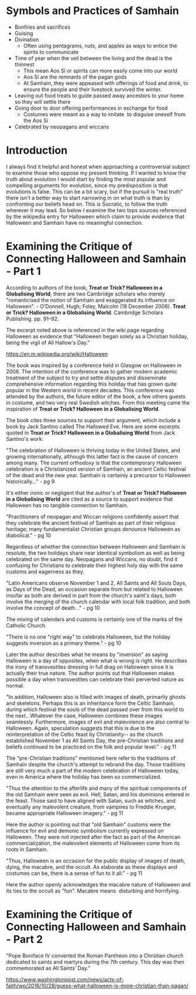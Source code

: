 #

# Symbols and Practices of Samhain

- Bonfires and sacrifices
- Guising
- Divination
    - Often using pentagrams, nuts, and apples as ways to entice the spirits to communicate
- Time of year when the veil between the living and the dead is the thinnest
    - This mean Aos Sí or spirits can more easily come into our world
    - Aos Sí are the remnants of the pagan gods
    - At Samhain, they were appeased with offerings of food and drink, to ensure the people and their livestock survived the winter.
- Leaving out food treats to guide passed away ancestors to your home so they will settle there
- Going door to door offering performances in exchange for food
    - Costumes were meant as a way to imitate  to disguise oneself from the Aos Sí
- Celebrated by neopagans and wiccans

# Introduction

I always find it helpful and honest when approaching a controversial subject to examine those who oppose my present thinking. If I wanted to know the truth about evolution I would start by finding the most popular and compelling arguments for evolution, since my predisposition is that evolutions is false. This can be a bit scary, but if the pursuit is "real truth" there isn't a better way to start narrowing in on what truth is than by confronting our beliefs head on. This is Socratic, to follow the truth wherever it may lead. So below I examine the two tops sources referenced by the wikipedia entry for Halloween which claim to provide evidence that Halloween and Samhain have no meaningful connection.

# Examining the Critique of Connecting Halloween and Samhain - Part 1

According to authors of the book, **Treat or Trick? Halloween in a Globalising World**, there are two Cambridge scholars who merely "romanticised the notion of Samhain and exaggerated its influence on Halloween". - O’Donnell, Hugh; Foley, Malcolm (18 December 2008). **Treat or Trick? Halloween in a Globalising World**. Cambridge Scholars Publishing. pp. 91–92.

The excerpt noted above is referenced in the wiki page regarding Halloween as evidence that "Halloween began solely as a Christian holiday, being the vigil of All Hallow's Day."

https://en.m.wikipedia.org/wiki/Halloween

The book was inspired by a conference held in Glasgow on Halloween in 2006. The intention of the conference was to gather modern academic treatment of the subject to try and settle disputes and disseminate comprehensive information regarding this holiday that has grown quite popular in the Western world in recent decades. This conference was attended by the authors, the future editor of the book, a few others guests in costume, and two very real Swedish witches. From this meeting came the inspiration of **Treat or Trick? Halloween in a Globalising World**.

The book cites three sources to support their argument, which include a book by Jack Santino called The Hallowed Eve. Here are some excerpts quoted in **Treat or Trick? Halloween in a Globalising World** from Jack Santino's work:

"The celebration of Halloween is thriving today in the United States, and growing internationally, although this latter fact is the cause of concern among many. The current orthodoxy is that the contemporary Halloween celebration is a Christianized version of Samhain, an ancient Celtic festival of the dead and the new year. Samhain is certainly a precursor to Halloween historically..." - pg 9

It's either ironic or negligent that the author's of **Treat or Trick? Halloween in a Globalising World** are cited as a source to support evidence that Halloween has no tangible connection to Samhain.

"Practitioners of neopagan and Wiccan religions confidently assert that they celebrate the ancient festival of Samhain as part of their religious heritage; many fundamentalist Christian groups denounce Halloween as diabolical." - pg 10

Regardless of whether the connection between Halloween and Samhain is resolute, the two holidays share near identical symbolism as well as being celebrated on the same day. Neopagans and Wiccans, no doubt, find it confusing for Christians to celebrate their highest holy day with the same customs and eagerness as they.

"Latin Americans observe November 1 and 2, All Saints and All Souls Days, as Days of the Dead, an occasion separate from but related to Halloween insofar as both are derived in part from the church's saint's days, both involve the merging of the church calendar with local folk tradition, and both involve the concept of death..." - pg 10

The mixing of calendars and customs is certainly one of the marks of the Catholic Church.

"There is no one "right way" to celebrate Halloween, but the holiday suggests inversion as a primary theme." - pg 10

Later the author describes what he means by "inversion" as saying Halloween is a day of opposites, when what is wrong is right. He describes the irony of transvestites dressing in full drag on Halloween since it is actually their true nature. The author points out that Halloween makes possible a day when transvestites can celebrate their perverted nature as normal.

"In addition, Halloween also is filled with images of death, primarily ghosts and skeletons. Perhaps this is an inheritance form the Celtic Samhain, during which festival the souls of the dead passed over from this world to the next...Whatever the case, Halloween combines these images seamlessly. Furthermore, images of evil and malevolence are also central to Halloween. Again, speculation suggests that this is due to the reinterpretation of the Celtic feast by Christianity-- as the church established November 1 as All Saints Day, the pre-Christian traditions and beliefs continued to be practiced on the folk and popular level." - pg 11

The "pre-Christian traditions" mentioned here refer to the traditions of Samhain despite the church's attempt to rebrand the day. Those traditions are still very much a part of the modern celebration of Halloween today, even in America where the holiday has been so commercialized.

"Thus the attention to the afterlife and many of the spiritual components of the old Samhain were seen as evil. Hell, Satan, and his dominions entered in the feast. Those said to have aligned with Satan, such as witches, and eventually any malevolent creature, from vampires to Freddie Krueger, became appropriate Halloween imagery." - pg 11

Here the author is pointing out that "old Samhain" customs were the influence for evil and demonic symbolism currently expressed on Halloween. They were not injected after the fact as part of the American commercialization, the malevolent elements of Halloween come from its roots in Samhain.

"Thus, Halloween is an occasion for the public display of images of death, dying, the macabre, and the occult. As elaborate as these displays and costumes can be, there is a sense of fun to it all." - pg 11

Here the author openly acknowledges the macabre nature of Halloween and its ties to the occult as "fun". Macabre means  disturbing and horrifying.

# Examining the Critique of Connecting Halloween and Samhain - Part 2

"Pope Boniface IV converted the Roman Pantheon into a Christian church dedicated to saints and martyrs during the 7th century. This day was then commemorated as All Saints’ Day."

https://www.washingtonpost.com/news/acts-of-faith/wp/2016/10/28/guess-what-halloween-is-more-christian-than-pagan/